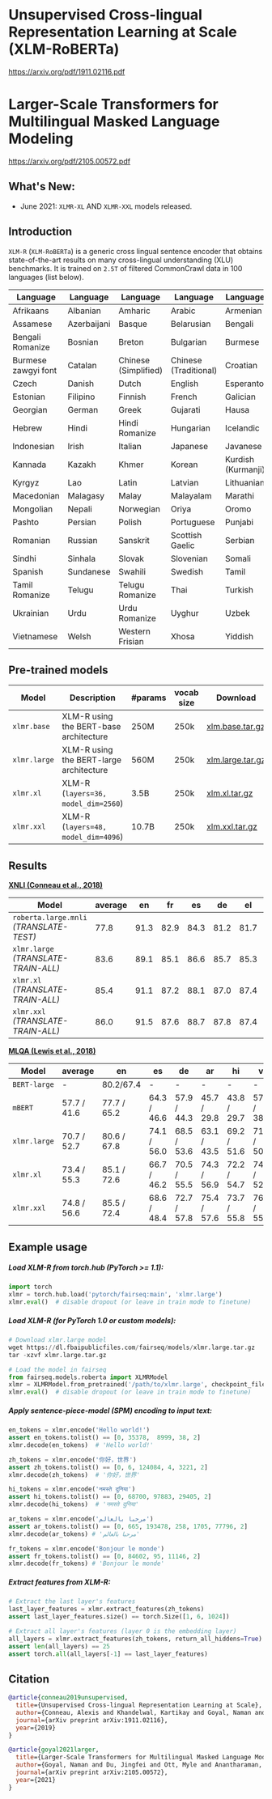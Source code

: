# Unsupervised Cross-lingual Representation Learning at Scale (XLM-RoBERTa)
https://arxiv.org/pdf/1911.02116.pdf

# Larger-Scale Transformers for Multilingual Masked Language Modeling
https://arxiv.org/pdf/2105.00572.pdf


## What's New:
- June 2021: `XLMR-XL` AND `XLMR-XXL` models released.

## Introduction

`XLM-R` (`XLM-RoBERTa`) is a generic cross lingual sentence encoder that obtains state-of-the-art results on many cross-lingual understanding (XLU) benchmarks. It is trained on `2.5T` of filtered CommonCrawl data in 100 languages (list below).

 Language | Language|Language |Language | Language
---|---|---|---|---
Afrikaans | Albanian | Amharic | Arabic | Armenian 
Assamese | Azerbaijani | Basque | Belarusian | Bengali 
Bengali Romanize | Bosnian | Breton | Bulgarian | Burmese 
Burmese zawgyi font | Catalan | Chinese (Simplified) | Chinese (Traditional) | Croatian 
Czech | Danish | Dutch | English | Esperanto 
Estonian | Filipino | Finnish | French | Galician
Georgian | German | Greek | Gujarati | Hausa
Hebrew | Hindi | Hindi Romanize | Hungarian | Icelandic
Indonesian | Irish | Italian | Japanese | Javanese
Kannada | Kazakh | Khmer | Korean | Kurdish (Kurmanji)
Kyrgyz | Lao | Latin | Latvian | Lithuanian
Macedonian | Malagasy | Malay | Malayalam | Marathi
Mongolian | Nepali | Norwegian | Oriya | Oromo
Pashto | Persian | Polish | Portuguese | Punjabi
Romanian | Russian | Sanskrit | Scottish Gaelic | Serbian
Sindhi | Sinhala | Slovak | Slovenian | Somali
Spanish | Sundanese | Swahili | Swedish | Tamil
Tamil Romanize | Telugu | Telugu Romanize | Thai | Turkish
Ukrainian | Urdu | Urdu Romanize | Uyghur | Uzbek
Vietnamese | Welsh | Western Frisian | Xhosa | Yiddish

## Pre-trained models

Model | Description | #params | vocab size | Download
---|---|---|---|---
`xlmr.base` | XLM-R using the BERT-base architecture | 250M | 250k | [xlm.base.tar.gz](https://dl.fbaipublicfiles.com/fairseq/models/xlmr.base.tar.gz)
`xlmr.large` | XLM-R using the BERT-large architecture | 560M | 250k | [xlm.large.tar.gz](https://dl.fbaipublicfiles.com/fairseq/models/xlmr.large.tar.gz)
`xlmr.xl` | XLM-R (`layers=36, model_dim=2560`) | 3.5B | 250k | [xlm.xl.tar.gz](https://dl.fbaipublicfiles.com/fairseq/models/xlmr/xlmr.xl.tar.gz)
`xlmr.xxl` | XLM-R (`layers=48, model_dim=4096`) | 10.7B | 250k | [xlm.xxl.tar.gz](https://dl.fbaipublicfiles.com/fairseq/models/xlmr/xlmr.xxl.tar.gz)

## Results

**[XNLI (Conneau et al., 2018)](https://arxiv.org/abs/1809.05053)**

Model | average | en | fr | es | de | el | bg | ru | tr | ar | vi | th | zh | hi | sw | ur
---|---|---|---|---|---|---|---|---|---|---|---|---|---|---|---|---
`roberta.large.mnli` _(TRANSLATE-TEST)_ | 77.8 | 91.3 | 82.9 | 84.3 | 81.2 | 81.7 | 83.1 | 78.3 | 76.8 | 76.6 | 74.2 | 74.1 | 77.5 | 70.9 | 66.7 | 66.8
`xlmr.large` _(TRANSLATE-TRAIN-ALL)_ | 83.6 | 89.1 | 85.1 | 86.6 | 85.7 | 85.3 | 85.9 | 83.5 | 83.2 | 83.1 | 83.7 | 81.5 | 83.7 | 81.6 | 78.0 | 78.1
`xlmr.xl` _(TRANSLATE-TRAIN-ALL)_ | 85.4 | 91.1 | 87.2 | 88.1 | 87.0 | 87.4 | 87.8 | 85.3 | 85.2 | 85.3 | 86.2 | 83.8 | 85.3 | 83.1 | 79.8 | 78.2 | 85.4
`xlmr.xxl` _(TRANSLATE-TRAIN-ALL)_ | 86.0 | 91.5 | 87.6 | 88.7 | 87.8 | 87.4 | 88.2 | 85.6 | 85.1 | 85.8 | 86.3 | 83.9 | 85.6 | 84.6 | 81.7 | 80.6

**[MLQA (Lewis et al., 2018)](https://arxiv.org/abs/1910.07475)**

Model | average | en | es | de | ar | hi | vi | zh
---|---|---|---|---|---|---|---|---
`BERT-large` | - | 80.2/67.4 | - | - | - | - | - | -
`mBERT` | 57.7 / 41.6 | 77.7 / 65.2 | 64.3 / 46.6 | 57.9 / 44.3 | 45.7 / 29.8| 43.8 / 29.7 | 57.1 / 38.6 | 57.5 / 37.3
`xlmr.large` | 70.7 / 52.7 | 80.6 / 67.8 | 74.1 / 56.0 | 68.5 / 53.6 | 63.1 / 43.5 | 69.2 / 51.6 | 71.3 / 50.9 | 68.0 / 45.4
`xlmr.xl` | 73.4 / 55.3 | 85.1 / 72.6 | 66.7 / 46.2 | 70.5 / 55.5 | 74.3 / 56.9 | 72.2 / 54.7 | 74.4 / 52.9 | 70.9 / 48.5
`xlmr.xxl` | 74.8 / 56.6 | 85.5 / 72.4 | 68.6 / 48.4 | 72.7 / 57.8 | 75.4 / 57.6 | 73.7 / 55.8 | 76.0 / 55.0 | 71.7 / 48.9 


## Example usage

##### Load XLM-R from torch.hub (PyTorch >= 1.1):
```python
import torch
xlmr = torch.hub.load('pytorch/fairseq:main', 'xlmr.large')
xlmr.eval()  # disable dropout (or leave in train mode to finetune)
```

##### Load XLM-R (for PyTorch 1.0 or custom models):
```python
# Download xlmr.large model
wget https://dl.fbaipublicfiles.com/fairseq/models/xlmr.large.tar.gz
tar -xzvf xlmr.large.tar.gz

# Load the model in fairseq
from fairseq.models.roberta import XLMRModel
xlmr = XLMRModel.from_pretrained('/path/to/xlmr.large', checkpoint_file='model.pt')
xlmr.eval()  # disable dropout (or leave in train mode to finetune)
```

##### Apply sentence-piece-model (SPM) encoding to input text:
```python
en_tokens = xlmr.encode('Hello world!')
assert en_tokens.tolist() == [0, 35378,  8999, 38, 2]
xlmr.decode(en_tokens)  # 'Hello world!'

zh_tokens = xlmr.encode('你好，世界')
assert zh_tokens.tolist() == [0, 6, 124084, 4, 3221, 2]
xlmr.decode(zh_tokens)  # '你好，世界'

hi_tokens = xlmr.encode('नमस्ते दुनिया')
assert hi_tokens.tolist() == [0, 68700, 97883, 29405, 2]
xlmr.decode(hi_tokens)  # 'नमस्ते दुनिया'

ar_tokens = xlmr.encode('مرحبا بالعالم')
assert ar_tokens.tolist() == [0, 665, 193478, 258, 1705, 77796, 2]
xlmr.decode(ar_tokens) # 'مرحبا بالعالم'

fr_tokens = xlmr.encode('Bonjour le monde')
assert fr_tokens.tolist() == [0, 84602, 95, 11146, 2]
xlmr.decode(fr_tokens) # 'Bonjour le monde'
```

##### Extract features from XLM-R:
```python
# Extract the last layer's features
last_layer_features = xlmr.extract_features(zh_tokens)
assert last_layer_features.size() == torch.Size([1, 6, 1024])

# Extract all layer's features (layer 0 is the embedding layer)
all_layers = xlmr.extract_features(zh_tokens, return_all_hiddens=True)
assert len(all_layers) == 25
assert torch.all(all_layers[-1] == last_layer_features)
```

## Citation

```bibtex
@article{conneau2019unsupervised,
  title={Unsupervised Cross-lingual Representation Learning at Scale},
  author={Conneau, Alexis and Khandelwal, Kartikay and Goyal, Naman and Chaudhary, Vishrav and Wenzek, Guillaume and Guzm{\'a}n, Francisco and Grave, Edouard and Ott, Myle and Zettlemoyer, Luke and Stoyanov, Veselin},
  journal={arXiv preprint arXiv:1911.02116},
  year={2019}
}
```


```bibtex
@article{goyal2021larger,
  title={Larger-Scale Transformers for Multilingual Masked Language Modeling},
  author={Goyal, Naman and Du, Jingfei and Ott, Myle and Anantharaman, Giri and Conneau, Alexis},
  journal={arXiv preprint arXiv:2105.00572},
  year={2021}
}
```
